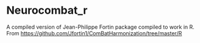 # Neurocombat_r
A compiled version of  Jean-Philippe Fortin package compiled to work in R.  From https://github.com/Jfortin1/ComBatHarmonization/tree/master/R 
